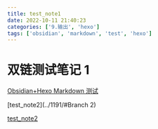 ```yaml
---
title: test_note1
date: 2022-10-11 21:40:23
categories: ['9.输出', 'hexo']
tags: ['obsidian', 'markdown', 'test', 'hexo']
---
```


# 双链测试笔记 1

[Obsidian+Hexo Markdown 测试](../1189/#公式)

[test_note2](../1191/#Branch 2)

[test_note2](../1193)
